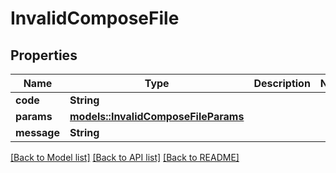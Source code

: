 # InvalidComposeFile

## Properties

Name | Type | Description | Notes
------------ | ------------- | ------------- | -------------
**code** | **String** |  | 
**params** | [**models::InvalidComposeFileParams**](InvalidComposeFile_params.md) |  | 
**message** | **String** |  | 

[[Back to Model list]](../README.md#documentation-for-models) [[Back to API list]](../README.md#documentation-for-api-endpoints) [[Back to README]](../README.md)


